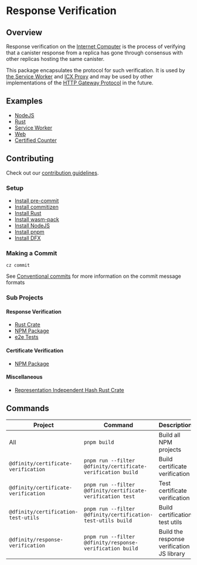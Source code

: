 # Response Verification

## Overview

Response verification on the [Internet Computer](https://dfinity.org) is the process of verifying that a canister response from a replica has gone through consensus with other replicas hosting the same canister.

This package encapsulates the protocol for such verification. It is used by [the Service Worker](https://github.com/dfinity/ic/tree/master/typescript/service-worker) and [ICX Proxy](https://github.com/dfinity/ic/tree/master/rs/boundary_node/icx_proxy) and may be used by other implementations of the [HTTP Gateway Protocol](https://internetcomputer.org/docs/current/references/ic-interface-spec/#http-gateway) in the future.

## Examples

- [NodeJS](./examples/nodejs/README.md)
- [Rust](./examples/rust/README.md)
- [Service Worker](./examples/service-worker/README.md)
- [Web](./examples/web/README.md)
- [Certified Counter](./examples/certified-counter/README.md)

## Contributing

Check out our [contribution guidelines](./.github/CONTRIBUTING.md).

### Setup

- [Install pre-commit](https://pre-commit.com/#installation)
- [Install commitizen](https://commitizen-tools.github.io/commitizen/#installation)
- [Install Rust](https://www.rust-lang.org/learn/get-started)
- [Install wasm-pack](https://rustwasm.github.io/wasm-pack/installer)
- [Install NodeJS](https://nodejs.org/en/download/)
- [Install pnpm](https://pnpm.io/installation)
- [Install DFX](https://internetcomputer.org/docs/current/developer-docs/setup/install)

### Making a Commit

```shell
cz commit
```

See [Conventional commits](https://www.conventionalcommits.org/en/v1.0.0/) for more information on the commit message formats

### Sub Projects

#### Response Verification

- [Rust Crate](./packages/ic-response-verification/README.md)
- [NPM Package](./packages/ic-response-verification-wasm/README.md)
- [e2e Tests](./packages/ic-response-verification-tests/README.md)

#### Certificate Verification

- [NPM Package](./packages/certificate-verification-js/README.md)

#### Miscellaneous

- [Representation Independent Hash Rust Crate](./packages/ic-representation-independent-hash/README.md)

## Commands

| Project                             | Command                                                     | Description                                |
| ----------------------------------- | ----------------------------------------------------------- | ------------------------------------------ |
| All                                 | `pnpm build`                                                | Build all NPM projects                     |
| `@dfinity/certificate-verification` | `pnpm run --filter @dfinity/certificate-verification build` | Build certificate verification             |
| `@dfinity/certificate-verification` | `pnpm run --filter @dfinity/certificate-verification test`  | Test certificate verification              |
| `@dfinity/certification-test-utils` | `pnpm run --filter @dfinity/certification-test-utils build` | Build certification test utils             |
| `@dfinity/response-verification`    | `pnpm run --filter @dfinity/response-verification build`    | Build the response verification JS library |
